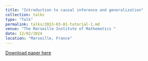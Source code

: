 ```yaml
---
title: "Introduction to causal inference and generalization"
collection: talks
type: "Talk"
permalink: talks/2013-03-01-tutorial-1.md
venue: "The Marseille Institute of Mathematics "
date: 12/02/2024
location: "Marseille, France"
---
```


[Download paper here](http://academicpages.github.io/files/Causal_inference_pres.pdf)
